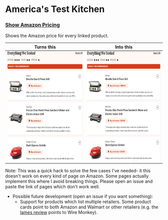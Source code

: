 # America's Test Kitchen

### [Show Amazon Pricing](AmazonPricing.user.js)
Shows the Amazon price for every linked product.


|Turns this | Into this |
|---|---|
|<img src="img/AmericasTestKitchenPrice-1_Before.png" height="350px">|<img src="img/AmericasTestKitchenPrice-2_After.png" height="350px" >|

Note: This was a quick hack to solve the few cases I've needed- it this doesn't work on every kind of page on Amazon. Some pages actually implement this where I avoid breaking things. Please open an issue and paste the link of pages which don't work well.

* Possible future development (open an issue if you want something):
  * Support for products which list multiple retailers. Some product cards point to both Amazon and Walmart or other retailers (e.g. the [lames review](https://www.americastestkitchen.com/equipment_reviews/2545-the-best-bread-lames) points to Wire Monkey).